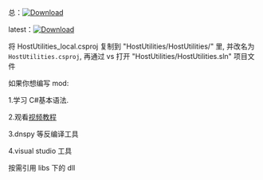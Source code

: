 总：[![Download](https://img.shields.io/github/downloads/CH3NGYZ/Overcooked-2-HostUtilities/total)](https://github.com/CH3NGYZ/Overcooked-2-HostUtilities/releases)

latest：[![Download](https://img.shields.io/github/downloads/CH3NGYZ/Overcooked-2-HostUtilities/latest/total)](https://github.com/CH3NGYZ/Overcooked-2-HostUtilities/releases)

将 HostUtilities_local.csproj 复制到 "HostUtilities/HostUtilities/" 里, 并改名为`HostUtilities.csproj`, 再通过 vs 打开 "HostUtilities/HostUtilities.sln" 项目文件

如果你想编写 mod:

1.学习 C#基本语法.

2.观看[视频教程](https://www.bilibili.com/video/BV1ZY4y1q7gj)

3.dnspy 等反编译工具

4.visual studio 工具

按需引用 libs 下的 dll
